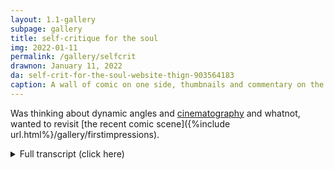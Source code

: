 ```yaml
---
layout: 1.1-gallery
subpage: gallery
title: self-critique for the soul
img: 2022-01-11
permalink: /gallery/selfcrit
drawnon: January 11, 2022
da: self-crit-for-the-soul-website-thign-903564183
caption: A wall of comic on one side, thumbnails and commentary on the other. Notes transcribed below.
---
```

Was thinking about dynamic angles and <a href="https://floobynooby.blogspot.com/2013/12/the-cinematography-of-incredibles-part-1.html" target="_blank">cinematography</a> and whatnot, wanted to revisit [the recent comic scene]({%include url.html%}/gallery/firstimpressions).

<details class="wrap"><summary>Full transcript (click here)</summary>
	<h2>self-crit for the soul</h2>
	<p>thoughts on angles, composition, and other “DVD” commentary, ft. chicken-scratch handwriting</p>
	
	<h3>[page 1]</h3><ul>
		<li>first panel was changed because the hand pulling back was unclear (back or forward?), but I like it angle-wise—[Joce’s] POV, [downshot]
			<ul><li>[This could theoretically still work in motion, but since it’s not in motion, it’s gotta go.]</li></ul></li>
		<li>[second panel] was supposed to be an upshot, finished background threw it off
			<ul><li>[point of the panel:] KL looking up at J, who’s distant/not fully facing her</li>
			<li>BG wasn’t suuuper necessary tbh</li></ul></li>
		<li>2 beats [at the end]: Joce dramatically monologuing, humorous interruption
			<ul><li>flat angle works for humor, kinda <em>meh</em> on the first [preceding panel]?</li>
			<li>more closed in?</li>
			<li>[alternate version is] still flat—front-on, just to make it not repeat the previous?</li>
			<li>[another alternate version] not even facing viewer? ~mysterious~</li></ul></li>
	</ul>
	
	<h3>[page 2]</h3><ul>
		<li>[page] goal: Joce is obviously bluffing—she’s not actually watching anyone (hence full focus on <em>her</em> last page), & no one is trying to attack first.</li>
		<li>[first panel is an] establishing shot—kinda plain? I like J+KL being “framed”/closed-in, though
			<ul><li>zooming out makes them smaller, but [I’m] not fond of the setting emphasis</li>
			<li>fudging J+KL’s proximity to the outside [in a third version], but J looks <em>more</em> closed-in, hmm
				<ul><li>this [curve formed by the setting] also guides [the eye] down nicely to next panel</li></ul></li></ul></li>
		<li>[middle row, panel] 1: KL looks outside. <em>Meh</em>—does the job, kinda plain?
			<ul><li>more J’s POV? with or w/o J on the side</li>
			<li>actually show people?</li></ul></li>
		<li>[middle row, panel] 2: I like this, still—J looks small, KL’s kinda side-eyeing her. (could tweak dialogue to make stuttering more intentional, tho—)</li>
		<li>[middle row, panel] 1: J lost in thought, [panel] 2: KL interrupts again, now physically
			<ul><li>this one’s fine—J sandwiched between KL + own dialogue—1 can be similar to sell the beat?</li>
			<li>idk it could be a close-up [on the left]. <em>tight focus.</em></li></ul></li>
	</ul>
	
	<h3>[page 3]</h3><ul>
		<li>[in thumbnails, Joce] was turned away? not sure why that changed—more clearly defensive now?</li>
		<li>kinda wondering if it’d be good to keep not showing KL’s face clearly [in the top row]? J’s not really <em>looking</em> at her yet.</li>
		<li><em style="font-style:normal;text-transform:uppercase;">This</em> [corner panel] changed because Too Many Words—<em>but</em> I think the new one keeps J closed-in even <em>more</em>, which is good</li>
		<li>[Joce ignores KL + is closed-in by her dialogue should work] in contrast to [the middle row:] big & open—slower, visual “<span style="letter-spacing:.5em;margin:0 -.25em 0 .25em;">...what the <em>fuck</em>.</span>”</li>
		<li>honestly I like this last part, nothin new to note.</li>
		<li>also this [last panel] is small/zoomed out for 2 reasons:
			<ul><li>comedic beat, emphasizes J’s “WTH” expression next page</li>
			<li>J isn’t really <em>aware</em> she’s staring like that. not <em>all</em> panels use this “what J’s paying attention to” idea, but I try to keep it in mind</li></ul></li>
		</ul>
	
	<h3>[page 4, AKA] Important Handshake Page™</h3><ul>
		<li>this [upper third] is alright—focus is on the expressions & motion, anything too varied could distract from that</li>
		<li><em style="font-style:normal;text-transform:uppercase;">This [last] row tho.</em> gave me isssues.
			<ul><li>angle was wonky when sketched out
				<ul><li>idk it looked awkward in detail</li>
				<li>entertained a side view—too similar [to the top panel] for no reason, didn’t want to focus on KL</li></ul></li>
			<li>wasn’t sure what J should be looking at</li>
			<li>ended abruptly; would be more apparent with a new scene on the next page</li>
			<li>original thought was [that] Joce was unsure why she gave KL her name, but that was kinda weird/tell-y. changed it to be more generically doubtful</li></ul></li>
		<li>finished version:
			<ul><li>condenses similar angle to less space, lets end line “linger”/“fade out”</li>
			<li>J’s “Mhm” closes the exchange, instead of cutting on KL’s intro</li>
			<li>vaguer end line = can mean a lot more (“[This] can’t [last]” why?)</li></ul></li>
		<li>+KL’s left hand [being added to the handshake] was winged, the size difference is A Lot</li>
	</ul>
</details>